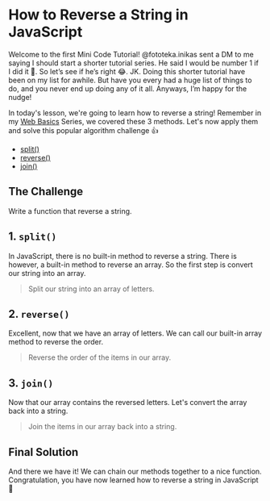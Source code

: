 # How to Reverse a String in JavaScript

Welcome to the first Mini Code Tutorial! @fototeka.inikas sent a DM to me saying I should start a shorter tutorial series. He said I would be number 1 if I did it 🤣. So let’s see if he’s right 😂. JK. Doing this shorter tutorial have been on my list for awhile. But have you every had a huge list of things to do, and you never end up doing any of it all. Anyways, I’m happy for the nudge!

In today's lesson, we're going to learn how to reverse a string! Remember in my [Web Basics](/basics/) Series, we covered these 3 methods. Let's now apply them and solve this popular algorithm challenge 👍

- [split()](/basics/string-split/)
- [reverse()](/basics/array-reverse/)
- [join()](/basics/array-join/)

<ArticleImage image-alt="How to reverse a string in javascript" />

## The Challenge

Write a function that reverse a string.

<ArticleImage name="1" image-alt="How to reverse a string algorithm challenge" />

## 1. `split()`

In JavaScript, there is no built-in method to reverse a string. There is however, a built-in method to reverse an array. So the first step is convert our string into an array.

> Split our string into an array of letters.

<ArticleImage name="2" image-alt="Javascript split function" />

## 2. `reverse()`

Excellent, now that we have an array of letters. We can call our built-in array method to reverse the order.

> Reverse the order of the items in our array.

<ArticleImage name="3" image-alt="Javascript reverse function" />

## 3. `join()`

Now that our array contains the reversed letters. Let's convert the array back into a string.

> Join the items in our array back into a string.

<ArticleImage name="4" image-alt="Javascript join function" />

## Final Solution

And there we have it! We can chain our methods together to a nice function. Congratulation, you have now learned how to reverse a string in JavaScript 🥳

<ArticleImage name="5" image-alt="Javascript solution to reverse a string" />
